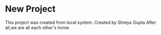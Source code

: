 # New Project

This project was created from local system.
Created by Shreya Gupta
After all,we are all each other's home.